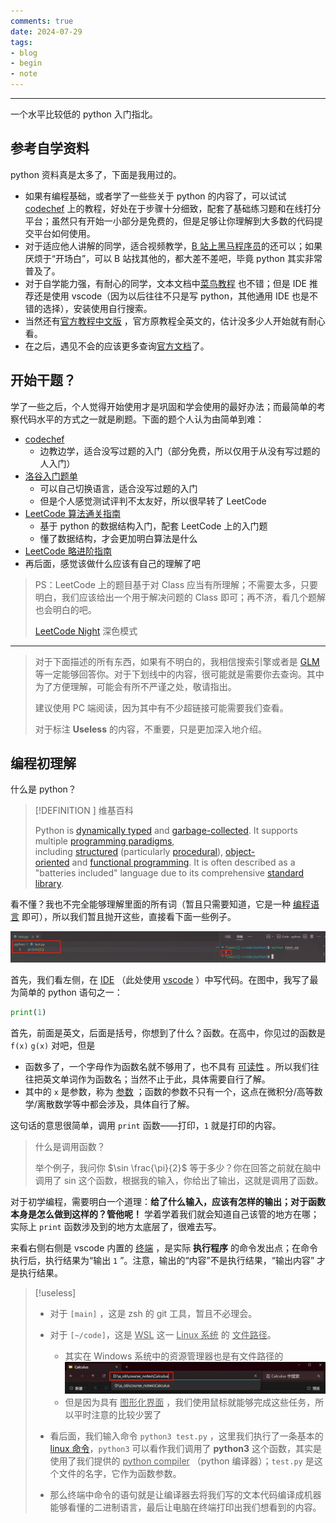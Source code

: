 ```yaml
---
comments: true
date: 2024-07-29
tags:
- blog
- begin
- note
---
```


***

一个水平比较低的 python 入门指北。

<!-- more -->

## 参考自学资料

python 资料真是太多了，下面是我用过的。

- 如果有编程基础，或者学了一些些关于 python 的内容了，可以试试 [codechef](https://www.codechef.com/learn/course/python-beginner-v2-p1) 上的教程，好处在于步骤十分细致，配套了基础练习题和在线打分平台；虽然只有开始一小部分是免费的，但是足够让你理解到大多数的代码提交平台如何使用。
- 对于适应他人讲解的同学，适合视频教学，[B 站上黑马程序员](https://www.bilibili.com/video/BV1qW4y1a7fU?p=1&vd_source=0a037c4dd2becee04d2b1ccafdc1862e)的还可以；如果厌烦于“开场白”，可以 B 站找其他的，都大差不差吧，毕竟 python 其实非常普及了。
- 对于自学能力强，有耐心的同学，文本文档中[菜鸟教程](https://www.runoob.com/python3/python3-tutorial.html) 也不错；但是 IDE 推荐还是使用 vscode（因为以后往往不只是写 python，其他通用 IDE 也是不错的选择），安装使用自行搜索。
- 当然还有[官方教程中文版](https://docs.python.org/zh-cn/3/tutorial/index.html) ，官方原教程全英文的，估计没多少人开始就有耐心看。
- 在之后，遇见不会的应该更多查询[官方文档](https://docs.python.org/zh-cn/3/)了。

## 开始干题？

学了一些之后，个人觉得开始使用才是巩固和学会使用的最好办法；而最简单的考察代码水平的方式之一就是刷题。下面的题个人认为由简单到难：

- [codechef](https://www.codechef.com/learn/course/python-beginner-v2-p1)
    - 边教边学，适合没写过题的入门（部分免费，所以仅用于从没有写过题的人入门）
- [洛谷入门题单](https://www.luogu.com.cn/training/list)
    - 可以自己切换语言，适合没写过题的入门
    - 但是个人感觉测试评判不太友好，所以很早转了 LeetCode
- [LeetCode 算法通关指南](https://algo.itcharge.cn/)
    - 基于 python 的数据结构入门，配套 LeetCode 上的入门题
    - 懂了数据结构，才会更加明白算法是什么
- [LeetCode 略进阶指南](https://leetcode.cn/circle/discuss/WMD02i/view/cpLrhM/)
- 再后面，感觉该做什么应该有自己的理解了吧

> PS：LeetCode 上的题目基于对 Class 应当有所理解；不需要太多，只要明白，我们应该给出一个用于解决问题的 Class 即可；再不济，看几个题解也会明白的吧。
> 
> [LeetCode Night](https://chromewebstore.google.com/detail/leetcode-night/aaokgipfeeeciodnffigjfiafledhcii) 深色模式

---

> 对于下面描述的所有东西，如果有不明白的，我相信搜索引擎或者是 [GLM](https://chatglm.cn/main/alltoolsdetail) 等一定能够回答你。对于下划线中的内容，很可能就是需要你去查询。其中为了方便理解，可能会有所不严谨之处，敬请指出。
> 
> 建议使用 PC 端阅读，因为其中有不少超链接可能需要我们查看。
>
> 对于标注 **Useless** 的内容，不重要，只是更加深入地介绍。

## 编程初理解

什么是 python？

> [!DEFINITION ] 维基百科
>
> Python is [dynamically typed](https://en.wikipedia.org/wiki/Type_system#DYNAMIC "Type system") and [garbage-collected](https://en.wikipedia.org/wiki/Garbage_collection_(computer_science) "Garbage collection (computer science)"). It supports multiple [programming paradigms](https://en.wikipedia.org/wiki/Programming_paradigm "Programming paradigm"), including [structured](https://en.wikipedia.org/wiki/Structured_programming "Structured programming") (particularly [procedural](https://en.wikipedia.org/wiki/Procedural_programming "Procedural programming")), [object-oriented](https://en.wikipedia.org/wiki/Object-oriented_programming "Object-oriented programming") and [functional programming](https://en.wikipedia.org/wiki/Functional_programming "Functional programming"). It is often described as a "batteries included" language due to its comprehensive [standard library](https://en.wikipedia.org/wiki/Standard_library "Standard library").

看不懂？我也不完全能够理解里面的所有词（暂且只需要知道，它是一种 <u>编程语言</u> 即可），所以我们暂且抛开这些，直接看下面一些例子。

![](attachments/Python_begin.png)

首先，我们看左侧，在 <u>IDE</u> （此处使用 <u>vscode</u> ）中写代码。在图中，我写了最为简单的 python 语句之一：

```python
print(1)
```

首先，前面是英文，后面是括号，你想到了什么？函数。在高中，你见过的函数是 `f(x)` `g(x)` 对吧，但是

- 函数多了，一个字母作为函数名就不够用了，也不具有 <u>可读性</u> 。所以我们往往把英文单词作为函数名；当然不止于此，具体需要自行了解。
- 其中的 `x` 是参数，称为  <u>参数</u> ；函数的参数不只有一个，这点在微积分/高等数学/离散数学等中都会涉及，具体自行了解。

这句话的意思很简单，调用 `print` 函数——打印，`1` 就是打印的内容。

> 什么是调用函数？
> 
> 举个例子，我问你 $\sin \frac{\pi}{2}$ 等于多少？你在回答之前就在脑中调用了 sin 这个函数，根据我的输入，你给出了输出，这就是调用了函数。

对于初学编程，需要明白一个道理：**给了什么输入，应该有怎样的输出；对于函数本身是怎么做到这样的？管他呢！** 学着学着我们就会知道自己该管的地方在哪；实际上 `print` 函数涉及到的地方太底层了，很难去写。

来看右侧右侧是 vscode 内置的 <u>终端</u> ，是实际 **执行程序** 的命令发出点；在命令执行后，执行结果为“输出 `1` ”。注意，输出的“内容”不是执行结果，“输出内容” 才是执行结果。

> [!useless]
>
> - 对于 `[main]` ，这是 zsh 的 git 工具，暂且不必理会。
> - 对于 `[~/code]`，这是  <u>WSL</u> 这一  <u>Linux 系统</u> 的  <u>文件路径</u>。
>    - 其实在 Windows 系统中的资源管理器也是有文件路径的![](attachments/Python_begin-1.png)
>    - 但是因为具有  <u>图形化界面</u> ，我们使用鼠标就能够完成这些任务，所以平时注意的比较少罢了
> - 看后面，我们输入命令 `python3 test.py` ，这里我们执行了一条基本的 [linux 命令](https://darstib.github.io/blog/2024/03/15/1-0-linux-shell/)，`python3` 可以看作我们调用了 **python3** 这个函数，其实是使用了我们提供的 <u>python compiler</u> （python 编译器）；`test.py` 是这个文件的名字，它作为函数参数。
> 
> - 那么终端中命令的语句就是让编译器去将我们写的文本代码编译成机器能够看懂的二进制语言，最后让电脑在终端打印出我们想看到的内容。
